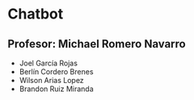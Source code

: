# Chatbot
## Profesor: Michael Romero Navarro
- Joel García Rojas
- Berlín Cordero Brenes
- Wilson Arias Lopez
- Brandon Ruiz Miranda